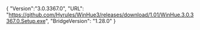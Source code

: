 {
  "Version":"3.0.3367.0",
  "URL": "https://github.com/Hyrules/WinHue3/releases/download/1.01/WinHue.3.0.3367.0.Setup.exe",
  "BridgeVersion": "1.28.0"
}           
